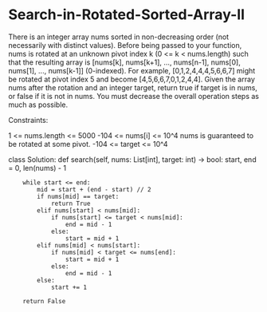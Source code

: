 # Search-in-Rotated-Sorted-Array-II

There is an integer array nums sorted in non-decreasing order (not necessarily with distinct values).
Before being passed to your function, nums is rotated at an unknown pivot index k (0 <= k < nums.length) such that the resulting array is [nums[k], nums[k+1], ..., nums[n-1], nums[0], nums[1], ..., nums[k-1]] (0-indexed). For example, [0,1,2,4,4,4,5,6,6,7] might be rotated at pivot index 5 and become [4,5,6,6,7,0,1,2,4,4].
Given the array nums after the rotation and an integer target, return true if target is in nums, or false if it is not in nums.
You must decrease the overall operation steps as much as possible.

Constraints:

1 <= nums.length <= 5000
-104 <= nums[i] <= 10^4
nums is guaranteed to be rotated at some pivot.
-104 <= target <= 10^4

class Solution:
    def search(self, nums: List[int], target: int) -> bool:
        start, end = 0, len(nums) - 1
        
        while start <= end:
            mid = start + (end - start) // 2
            if nums[mid] == target:
                return True
            elif nums[start] < nums[mid]:
                if nums[start] <= target < nums[mid]:
                    end = mid - 1
                else:
                    start = mid + 1
            elif nums[mid] < nums[start]:
                if nums[mid] < target <= nums[end]:
                    start = mid + 1
                else:
                    end = mid - 1
            else:
                start += 1
        
        return False
